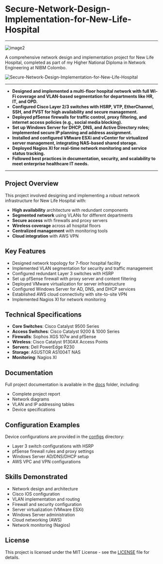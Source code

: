 # Secure-Network-Design-Implementation-for-New-Life-Hospital

---
![image2](https://github.com/user-attachments/assets/e46c4d66-065f-4ec9-aa30-d62d427c62cb)

A comprehensive network design and implementation project for New Life Hospital, completed as part of my Higher National Diploma in Network Engineering at NIBM Colombo.

![Secure-Network-Design-Implementation-for-New-Life-Hospital](https://github.com/user-attachments/assets/a2c81b75-c385-4903-ad9d-e164428f3713)

---
- **Designed and implemented a multi-floor hospital network with full Wi-Fi coverage and VLAN-based segmentation for departments like HR, IT, and OPD.**
- **Configured Cisco Layer 2/3 switches with HSRP, VTP, EtherChannel, SSH, and PVST for high availability and secure management.**
- **Deployed pfSense firewalls for traffic control, proxy filtering, and internet access policies (e.g., social media blocking).**
- **Set up Windows Server for DHCP, DNS, and Active Directory roles; implemented secure IP planning and address assignment.**
- **Installed and configured VMware ESXi and vCenter for virtualized server management, integrating NAS-based shared storage.**
- **Deployed Nagios XI for real-time network monitoring and service status tracking.**
- **Followed best practices in documentation, security, and scalability to meet enterprise healthcare IT needs.**

---
## Project Overview

This project involved designing and implementing a robust network infrastructure for New Life Hospital with:

- **High availability** architecture with redundant components
- **Segmented network** using VLANs for different departments
- **Secure access** with firewalls and proxy servers
- **Wireless coverage** across all hospital floors
- **Centralized management** with monitoring tools
- **Cloud integration** with AWS VPN

## Key Features

- Designed network topology for 7-floor hospital facility
- Implemented VLAN segmentation for security and traffic management
- Configured redundant Layer 3 switches with HSRP
- Set up pfSense firewall with proxy server and content filtering
- Deployed VMware virtualization for server infrastructure
- Configured Windows Server for AD, DNS, and DHCP services
- Established AWS cloud connectivity with site-to-site VPN
- Implemented Nagios XI for network monitoring

## Technical Specifications

- **Core Switches**: Cisco Catalyst 9500 Series
- **Access Switches**: Cisco Catalyst 9200 & 1000 Series
- **Firewalls**: Sophos XGS 107w and pfSense
- **Wireless**: Cisco Catalyst 9130AX Access Points
- **Servers**: Dell PowerEdge R230
- **Storage**: ASUSTOR AS1004T NAS
- **Monitoring**: Nagios XI

## Documentation

Full project documentation is available in the [docs](docs/) folder, including:
- Complete project report
- Network diagrams
- VLAN and IP addressing tables
- Device specifications

## Configuration Examples

Device configurations are provided in the [configs](configs/) directory:
- Layer 3 switch configurations with HSRP
- pfSense firewall rules and proxy settings
- Windows Server AD/DNS/DHCP setup
- AWS VPC and VPN configurations

## Skills Demonstrated

- Network design and architecture
- Cisco IOS configuration
- VLAN implementation and routing
- Firewall and security configuration
- Server virtualization (VMware ESXi)
- Windows Server administration
- Cloud networking (AWS)
- Network monitoring (Nagios)

## License

This project is licensed under the MIT License - see the [LICENSE](LICENSE) file for details.
